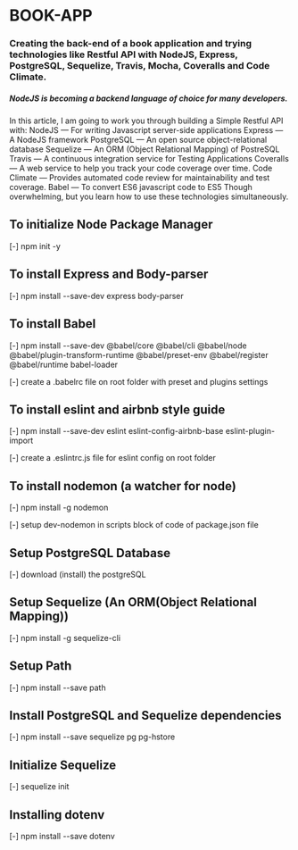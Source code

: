 # BOOK-APP

### Creating the back-end of a book application and trying technologies like Restful API with NodeJS, Express, PostgreSQL, Sequelize, Travis, Mocha, Coveralls and Code Climate.

##### NodeJS is becoming a backend language of choice for many developers.
In this article, I am going to work you through building a Simple Restful API with:
NodeJS — For writing Javascript server-side applications
Express — A NodeJS framework
PostgreSQL — An open source object-relational database
Sequelize — An ORM (Object Relational Mapping) of PostreSQL
Travis — A continuous integration service for Testing Applications
Coveralls — A web service to help you track your code coverage over time.
Code Climate — Provides automated code review for maintainability and test coverage.
Babel — To convert ES6 javascript code to ES5
Though overwhelming, but you learn how to use these technologies simultaneously.

## To initialize Node Package Manager
[-] npm init -y

## To install Express and Body-parser
[-] npm install --save-dev express body-parser

## To install Babel
[-] npm install --save-dev @babel/core @babel/cli @babel/node @babel/plugin-transform-runtime @babel/preset-env @babel/register @babel/runtime babel-loader

[-] create a .babelrc file on root folder with preset and plugins settings

## To install eslint and airbnb style guide
[-] npm install --save-dev eslint eslint-config-airbnb-base eslint-plugin-import

[-] create a .eslintrc.js file for eslint config on root folder

## To install nodemon (a watcher for node)
[-] npm install -g nodemon

[-] setup dev-nodemon in scripts block of code of package.json file

## Setup PostgreSQL Database
[-] download (install) the postgreSQL

## Setup Sequelize (An ORM(Object Relational Mapping))
[-] npm install -g sequelize-cli

## Setup Path
[-] npm install --save path

## Install PostgreSQL and Sequelize dependencies
[-] npm install --save sequelize pg pg-hstore

## Initialize Sequelize
[-] sequelize init

## Installing dotenv
[-] npm install --save dotenv